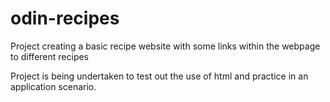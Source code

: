 # odin-recipes

Project creating a basic recipe website with some links within the webpage to different recipes

Project is being undertaken to test out the use of html and practice in an application scenario.